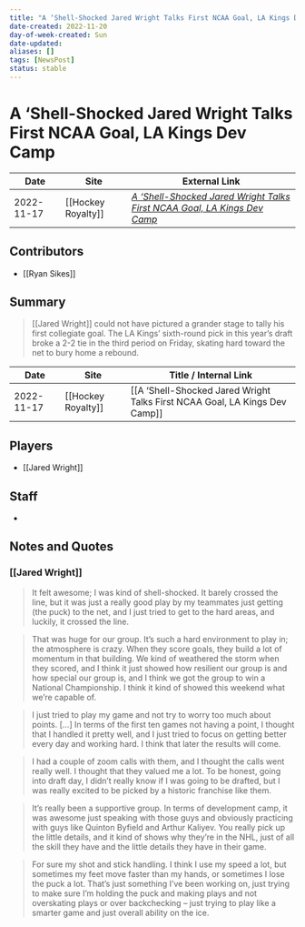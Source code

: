 ```yaml
---
title: "A ‘Shell-Shocked Jared Wright Talks First NCAA Goal, LA Kings Dev Camp"
date-created: 2022-11-20
day-of-week-created: Sun
date-updated: 
aliases: []
tags: [NewsPost]
status: stable
---
```


# A ‘Shell-Shocked Jared Wright Talks First NCAA Goal, LA Kings Dev Camp

| Date       | Site               | External Link                                                                                                                                                                          |
| ---------- | ------------------ | -------------------------------------------------------------------------------------------------------------------------------------------------------------------------------------- |
| 2022-11-17 | [[Hockey Royalty]] | [*A ‘Shell-Shocked Jared Wright Talks First NCAA Goal, LA Kings Dev Camp*](https://hockeyroyalty.com/2022/11/17/a-shell-shocked-jared-wright-talks-first-ncaa-goal-la-kings-dev-camp/) |

## Contributors
- [[Ryan Sikes]]

## Summary
> [[Jared Wright]] could not have pictured a grander stage to tally his first collegiate goal. The LA Kings’ sixth-round pick in this year’s draft broke a 2-2 tie in the third period on Friday, skating hard toward the net to bury home a rebound.

| Date       | Site               | Title / Internal Link                                                      |
| ---------- | ------------------ | -------------------------------------------------------------------------- |
| 2022-11-17 | [[Hockey Royalty]] | [[A ‘Shell-Shocked Jared Wright Talks First NCAA Goal, LA Kings Dev Camp]] |

## Players
- [[Jared Wright]]

## Staff
- 

## Notes and Quotes
### [[Jared Wright]]
> It felt awesome; I was kind of shell-shocked. It barely crossed the line, but it was just a really good play by my teammates just getting (the puck) to the net, and I just tried to get to the hard areas, and luckily, it crossed the line.

> That was huge for our group. It’s such a hard environment to play in; the atmosphere is crazy. When they score goals, they build a lot of momentum in that building. We kind of weathered the storm when they scored, and I think it just showed how resilient our group is and how special our group is, and I think we got the group to win a National Championship. I think it kind of showed this weekend what we’re capable of.

> I just tried to play my game and not try to worry too much about points. \[…] In terms of the first ten games not having a point, I thought that I handled it pretty well, and I just tried to focus on getting better every day and working hard. I think that later the results will come.

> I had a couple of zoom calls with them, and I thought the calls went really well. I thought that they valued me a lot. To be honest, going into draft day, I didn’t really know if I was going to be drafted, but I was really excited to be picked by a historic franchise like them.

> It’s really been a supportive group. In terms of development camp, it was awesome just speaking with those guys and obviously practicing with guys like Quinton Byfield and Arthur Kaliyev. You really pick up the little details, and it kind of shows why they’re in the NHL, just of all the skill they have and the little details they have in their game.

> For sure my shot and stick handling. I think I use my speed a lot, but sometimes my feet move faster than my hands, or sometimes I lose the puck a lot. That’s just something I’ve been working on, just trying to make sure I’m holding the puck and making plays and not overskating plays or over backchecking – just trying to play like a smarter game and just overall ability on the ice.